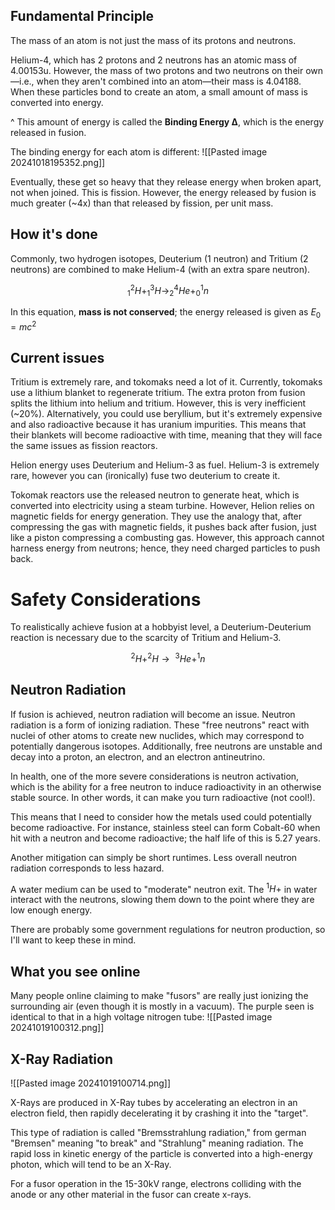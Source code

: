 
## Fundamental Principle
The mass of an atom is not just the mass of its protons and neutrons.

Helium-4, which has 2 protons and 2 neutrons has an atomic mass of 4.00153u. However, the mass of two protons and two neutrons on their own—i.e., when they aren't combined into an atom—their mass is 4.04188. When these particles bond to create an atom, a small amount of mass is converted into energy.

^ This amount of energy is called the **Binding Energy ∆**, which is the energy released in fusion.

The binding energy for each atom is different:
![[Pasted image 20241018195352.png]]

Eventually, these get so heavy that they release energy when broken apart, not when joined. This is fission. However, the energy released by fusion is much greater (~4x) than that released by fission, per unit mass.

## How it's done
Commonly, two hydrogen isotopes, Deuterium (1 neutron) and Tritium (2 neutrons) are combined to make Helium-4 (with an extra spare neutron). 

$$^2_1H + ^3_1H \rightarrow _2^4He+^1_0n$$

In this equation, **mass is not conserved**; the energy released is given as $E_0 = mc^2$

## Current issues
Tritium is extremely rare, and tokomaks need a lot of it.
Currently, tokomaks use a lithium blanket to regenerate tritium. The extra proton from fusion splits the lithium into helium and tritium. However, this is very inefficient (~20%).
Alternatively, you could use beryllium, but it's extremely expensive and also radioactive because it has uranium impurities. This means that their blankets will become radioactive with time, meaning that they will face the same issues as fission reactors.

Helion energy uses Deuterium and Helium-3 as fuel. Helium-3 is extremely rare, however you can (ironically) fuse two deuterium to create it. 

Tokomak reactors use the released neutron to generate heat, which is converted into electricity using a steam turbine. However, Helion relies on magnetic fields for energy generation. They use the analogy that, after compressing the gas with magnetic fields, it pushes back after fusion, just like a piston compressing a combusting gas. However, this approach cannot harness energy from neutrons; hence, they need charged particles to push back.

# Safety Considerations

To realistically achieve fusion at a hobbyist level, a Deuterium-Deuterium reaction is necessary due to the scarcity of Tritium and Helium-3.

$$^2H+^2H \rightarrow\ ^3He + ^1n$$

## Neutron Radiation

If fusion is achieved, neutron radiation will become an issue. Neutron radiation is a form of ionizing radiation. These "free neutrons" react with nuclei of other atoms to create new nuclides, which may correspond to potentially dangerous isotopes. Additionally, free neutrons are unstable and decay into a proton, an electron, and an electron antineutrino.

In health, one of the more severe considerations is neutron activation, which is the ability for a free neutron to induce radioactivity in an otherwise stable source. In other words, it can make you turn radioactive (not cool!).

This means that I need to consider how the metals used could potentially become radioactive. For instance, stainless steel can form Cobalt-60 when hit with a neutron and become radioactive; the half life of this is 5.27 years.

Another mitigation can simply be short runtimes. Less overall neutron radiation corresponds to less hazard.

A water medium can be used to "moderate" neutron exit. The $^1H+$ in water interact with the neutrons, slowing them down to the point where they are low enough energy.

There are probably some government regulations for neutron production, so I'll want to keep these in mind.

## What you see online
Many people online claiming to make "fusors" are really just ionizing the surrounding air (even though it is mostly in a vacuum). The purple seen is identical to that in a high voltage nitrogen tube: 
![[Pasted image 20241019100312.png]]

## X-Ray Radiation
![[Pasted image 20241019100714.png]]

X-Rays are produced in X-Ray tubes by accelerating an electron in an electron field, then rapidly decelerating it by crashing it into the "target".

This type of radiation is called "Bremsstrahlung radiation," from german "Bremsen" meaning "to break" and "Strahlung" meaning radiation. The rapid loss in kinetic energy of the particle is converted into a high-energy photon, which will tend to be an X-Ray.

For a fusor operation in the 15-30kV range, electrons colliding with the anode or any other material in the fusor can create x-rays.